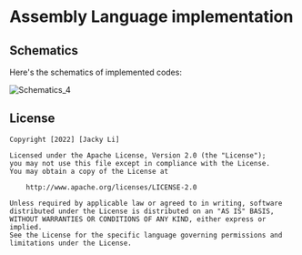 # Assembly Language implementation

## Schematics

Here's the schematics of implemented codes:

<img src='https://i.imgur.com/cVDXGjB.jpg' title='Schematics_4' width='' alt='Schematics_4' />

## License

    Copyright [2022] [Jacky Li]

    Licensed under the Apache License, Version 2.0 (the "License");
    you may not use this file except in compliance with the License.
    You may obtain a copy of the License at

        http://www.apache.org/licenses/LICENSE-2.0

    Unless required by applicable law or agreed to in writing, software
    distributed under the License is distributed on an "AS IS" BASIS,
    WITHOUT WARRANTIES OR CONDITIONS OF ANY KIND, either express or implied.
    See the License for the specific language governing permissions and
    limitations under the License.
